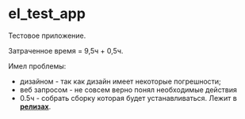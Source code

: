 # el_test_app

Тестовое приложение.

Затраченное время = 9,5ч + 0,5ч.

Имел проблемы:
 - дизайном - так как дизайн имеет некоторые погрешности;
 - веб запросом - не совсем верно понял необходимые действия
 - 0.5ч - собрать сборку которая будет устанавливаться. Лежит в [**релизах**](https://github.com/Leeeeerich/el_test_app/releases/download/test/app-release.apk).
